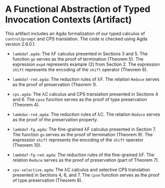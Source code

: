 # A Functional Abstraction of Typed Invocation Contexts (Artifact)

This artifact includes an Agda formalization of our typed calculus of
`control`/`prompt` and CPS translation.
The code is checked using Agda version 2.6.0.1.

- `lambdaf.agda`: The λF calculus presented in Sections 3 and 5.
The function `go` serves as the proof of termination (Theorem 5).
The expression `exp4` represents example (2) from Section 2.
The expression `shift` represents the encoding of the `shift` operator
(Theorem 6).

- `lambdaf-red.agda`: The reduction rules of λF.
The relation `Reduce` serves as the proof of preservation (Theorem 1).

- `cps.agda`: The λC calculus and CPS translation presented in Sections 
4 and 6.
The `cpse` function serves as the proof of type preservation (Theorem 4).

- `lambdac-red.agda`: The reduction rules of λC.
The relation `Reduce` serves as the proof of the preservation property.

- `lambdaf-fg.agda`: The fine-grained λF calculus presented in Section 7.
The function `go` serves as the proof of termination (Theorem 9).
The expression `shift` represents the encoding of the `shift` operator
(Theorem 10).

- `lambdaf-fg-red.agda`: The reduction rules of the fine-grained λF.
The relation `Reduce` serves as the proof of preservation (part of 
Theorem 7).

- `cps-selective.agda`: The λC calculus and selective CPS translation 
presented in Sections 4, 6, and 7.
The `cpse` function serves as the proof of type preservation (Theorem 8).
